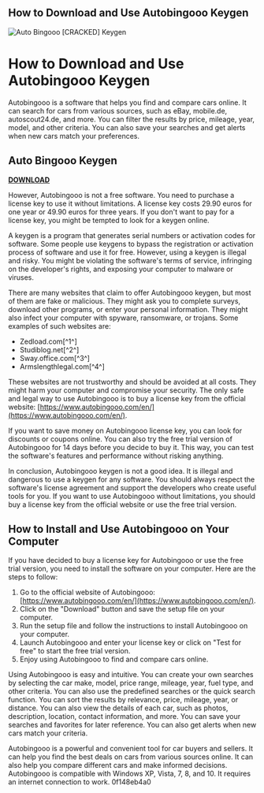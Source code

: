 ## How to Download and Use Autobingooo Keygen

 
![Auto Bingooo \[CRACKED\] Keygen](https://media.wired.com/photos/5932bc38d80dd005b42b0449/191:100/w_1280,c_limit/ff_lottery_f.jpg)

 
# How to Download and Use Autobingooo Keygen
 
Autobingooo is a software that helps you find and compare cars online. It can search for cars from various sources, such as eBay, mobile.de, autoscout24.de, and more. You can filter the results by price, mileage, year, model, and other criteria. You can also save your searches and get alerts when new cars match your preferences.
 
## Auto Bingooo Keygen


[**DOWNLOAD**](https://venemena.blogspot.com/?download=2tM2Es)

 
However, Autobingooo is not a free software. You need to purchase a license key to use it without limitations. A license key costs 29.90 euros for one year or 49.90 euros for three years. If you don't want to pay for a license key, you might be tempted to look for a keygen online.
 
A keygen is a program that generates serial numbers or activation codes for software. Some people use keygens to bypass the registration or activation process of software and use it for free. However, using a keygen is illegal and risky. You might be violating the software's terms of service, infringing on the developer's rights, and exposing your computer to malware or viruses.
 
There are many websites that claim to offer Autobingooo keygen, but most of them are fake or malicious. They might ask you to complete surveys, download other programs, or enter your personal information. They might also infect your computer with spyware, ransomware, or trojans. Some examples of such websites are:
 
- Zedload.com[^1^]
- Studiblog.net[^2^]
- Sway.office.com[^3^]
- Armslengthlegal.com[^4^]

These websites are not trustworthy and should be avoided at all costs. They might harm your computer and compromise your security. The only safe and legal way to use Autobingooo is to buy a license key from the official website: [https://www.autobingooo.com/en/](https://www.autobingooo.com/en/).
 
If you want to save money on Autobingooo license key, you can look for discounts or coupons online. You can also try the free trial version of Autobingooo for 14 days before you decide to buy it. This way, you can test the software's features and performance without risking anything.
 
In conclusion, Autobingooo keygen is not a good idea. It is illegal and dangerous to use a keygen for any software. You should always respect the software's license agreement and support the developers who create useful tools for you. If you want to use Autobingooo without limitations, you should buy a license key from the official website or use the free trial version.

## How to Install and Use Autobingooo on Your Computer
 
If you have decided to buy a license key for Autobingooo or use the free trial version, you need to install the software on your computer. Here are the steps to follow:

1. Go to the official website of Autobingooo: [https://www.autobingooo.com/en/](https://www.autobingooo.com/en/).
2. Click on the "Download" button and save the setup file on your computer.
3. Run the setup file and follow the instructions to install Autobingooo on your computer.
4. Launch Autobingooo and enter your license key or click on "Test for free" to start the free trial version.
5. Enjoy using Autobingooo to find and compare cars online.

Using Autobingooo is easy and intuitive. You can create your own searches by selecting the car make, model, price range, mileage, year, fuel type, and other criteria. You can also use the predefined searches or the quick search function. You can sort the results by relevance, price, mileage, year, or distance. You can also view the details of each car, such as photos, description, location, contact information, and more. You can save your searches and favorites for later reference. You can also get alerts when new cars match your criteria.
 
Autobingooo is a powerful and convenient tool for car buyers and sellers. It can help you find the best deals on cars from various sources online. It can also help you compare different cars and make informed decisions. Autobingooo is compatible with Windows XP, Vista, 7, 8, and 10. It requires an internet connection to work.
 0f148eb4a0

